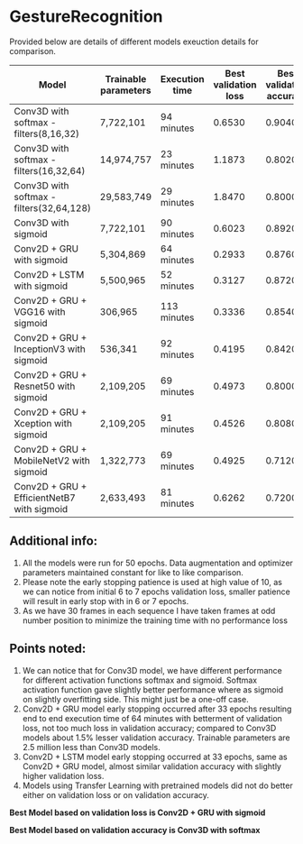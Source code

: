 # GestureRecognition

Provided below are details of different models exeuction details for comparison.


| Model                                        | Trainable parameters | Execution time | Best validation loss | Best validation accuracy |
|----------------------------------------------|----------------------|----------------|----------------------|--------------------------|
| Conv3D with softmax - filters(8,16,32)       | 7,722,101            | 94 minutes     | 0.6530               | 0.9040                   |
| Conv3D with softmax - filters(16,32,64)      | 14,974,757           | 23 minutes     | 1.1873               | 0.8020                   |
| Conv3D with softmax - filters(32,64,128)     | 29,583,749           | 29 minutes     | 1.8470               | 0.8000                   |
| Conv3D with sigmoid                          | 7,722,101            | 90 minutes     | 0.6023               | 0.8920                   |
| Conv2D + GRU with sigmoid                    | 5,304,869            | 64 minutes     | 0.2933               | 0.8760                   |
| Conv2D + LSTM with sigmoid                   | 5,500,965            | 52 minutes     | 0.3127               | 0.8720                   |
| Conv2D + GRU + VGG16 with sigmoid            |   306,965            | 113 minutes    | 0.3336               | 0.8540                   |
| Conv2D + GRU + InceptionV3 with sigmoid      |   536,341            | 92 minutes     | 0.4195               | 0.8420                   |
| Conv2D + GRU + Resnet50 with sigmoid         | 2,109,205            | 69 minutes     | 0.4973               | 0.8000                   |
| Conv2D + GRU + Xception with sigmoid         | 2,109,205            | 91 minutes     | 0.4526               | 0.8080                   |
| Conv2D + GRU + MobileNetV2 with sigmoid      | 1,322,773            | 69 minutes     | 0.4925               | 0.7120                   |
| Conv2D + GRU + EfficientNetB7 with sigmoid   | 2,633,493            | 81 minutes     | 0.6262               | 0.7200                   |

Additional info:
----------------
1. All the models were run for 50 epochs.  Data augmentation and optimizer parameters maintained constant for like to like comparison.
2. Please note the early stopping patience is used at high value of 10, as we can notice from initial 6 to 7 epochs validation loss, smaller patience will result in early stop with in 6 or 7 epochs.
3. As we have 30 frames in each sequence I have taken frames at odd number position to minimize the training time with no performance loss

Points noted:
-------------
1. We can notice that for Conv3D model, we have different performance for different activation functions softmax and sigmoid. Softmax activation function gave slightly better performance where as sigmoid on slightly overfitting side.  This might just be a one-off case.
2. Conv2D + GRU model early stopping occurred after 33 epochs resulting end to end execution time of 64 minutes with betterment of validation loss, not too much loss in validation accuracy; compared to Conv3D models about 1.5% lesser validation accuracy. Trainable parameters are 2.5 million less than Conv3D models.
3. Conv2D + LSTM model early stopping occurred at 33 epochs, same as Conv2D + GRU model, almost similar validation accuracy with slightly higher validation loss.
4. Models using Transfer Learning with pretrained models did not do better either on validation loss or on validation accuracy.


**Best Model based on validation loss is Conv2D + GRU with sigmoid**

**Best Model based on validation accuracy is Conv3D with softmax**
